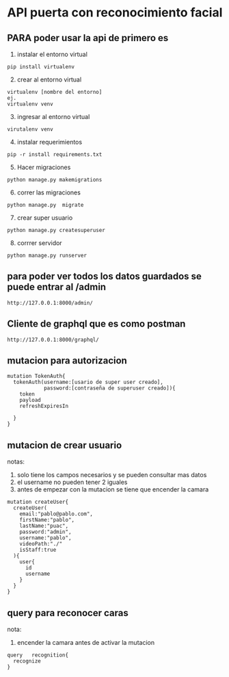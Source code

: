 # API puerta con reconocimiento facial 
## PARA poder usar la api de primero es 
1. instalar el entorno virtual
```
pip install virtualenv
```
2. crear al entorno virtual
```
virtualenv [nombre del entorno]
ej. 
virtualenv venv
```

3. ingresar al entorno virtual
```
virutalenv venv
```

4. instalar requerimientos 
```
pip -r install requirements.txt
```

5. Hacer migraciones
```
python manage.py makemigrations
```
6. correr las migraciones
```
python manage.py  migrate
```
7. crear super usuario
```
python manage.py createsuperuser
```

8. corrrer servidor
```
python manage.py runserver
```


## para poder ver todos los datos guardados se puede entrar al /admin
```
http://127.0.0.1:8000/admin/
```
## Cliente de graphql que es como postman
```
http://127.0.0.1:8000/graphql/
``` 

## mutacion para autorizacion
```
mutation TokenAuth{
  tokenAuth(username:[usario de super user creado],
            password:[contraseña de superuser creado]){
    token
    payload
    refreshExpiresIn
		
  }
}
```

## mutacion de crear usuario 
notas:
1. solo tiene los campos necesarios y se pueden consultar mas datos 
2. el username no pueden tener 2 iguales
3. antes de empezar con la mutacion se tiene que encender la camara

```
mutation createUser{
  createUser(
    email:"pablo@pablo.com",
    firstName:"pablo",
    lastName:"puac",
    password:"admin",
    username:"pablo",
    videoPath:"./"
    isStaff:true
  ){
    user{
      id
      username
    }
  }
}
```

## query para reconocer caras
nota:
1. encender la camara antes de activar la mutacion 
```
query	recognition{
  recognize
}
```